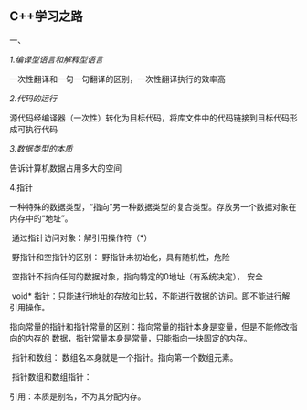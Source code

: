 ## C++学习之路

一、

*1.编译型语言和解释型语言*


一次性翻译和一句一句翻译的区别，一次性翻译执行的效率高



*2.代码的运行*


源代码经编译器（一次性）转化为目标代码，将库文件中的代码链接到目标代码形成可执行代码



*3.数据类型的本质*

告诉计算机数据占用多大的空间


4.指针

​	一种特殊的数据类型，“指向”另一种数据类型的复合类型。存放另一个数据对象在内存中的“地址”。

​	通过指针访问对象：解引用操作符（*）


​	野指针和空指针的区别： 野指针未初始化，具有随机性，危险

​											空指针不指向任何的数据对象，指向特定的0地址（有系统决定），											安全

​	void* 指针：只能进行地址的存放和比较，不能进行数据的访问。即不能进行解引用操作。



​	指向常量的指针和指针常量的区别：指向常量的指针本身是变量，但是不能修改指向的内存的															数据，指针常量本身是常量，只能指向一块固定的内存。



​	指针和数组： 数组名本身就是一个指针。指向第一个数组元素。


​	指针数组和数组指针：



 引用：本质是别名，不为其分配内存。







